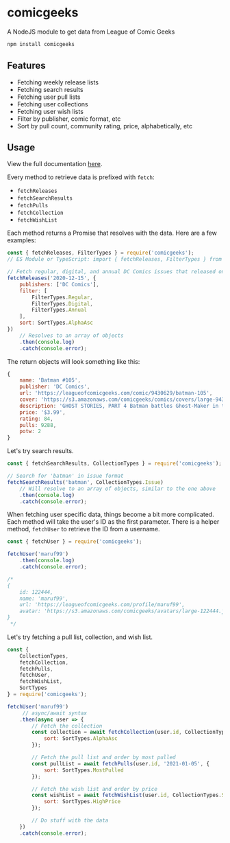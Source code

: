 # comicgeeks

A NodeJS module to get data from League of Comic Geeks

```bash
npm install comicgeeks 
```

## Features

- Fetching weekly release lists
- Fetching search results
- Fetching user pull lists
- Fetching user collections
- Fetching user wish lists
- Filter by publisher, comic format, etc
- Sort by pull count, community rating, price, alphabetically, etc

## Usage

View the full documentation [here](https://maruf99.github.io/comicgeeks/).

Every method to retrieve data is prefixed with `fetch`:

- `fetchReleases`
- `fetchSearchResults`
- `fetchPulls`
- `fetchCollection`
- `fetchWishList`

Each method returns a Promise that resolves with the data. Here are a few examples:

```js
const { fetchReleases, FilterTypes } = require('comicgeeks');
// ES Module or TypeScript: import { fetchReleases, FilterTypes } from 'comicgeeks';

// Fetch regular, digital, and annual DC Comics issues that released on 2020-12-15, and sort them alphabetically
fetchReleases('2020-12-15', {
    publishers: ['DC Comics'],
    filter: [
        FilterTypes.Regular,
        FilterTypes.Digital,
        FilterTypes.Annual
    ],
    sort: SortTypes.AlphaAsc
})
    // Resolves to an array of objects
    .then(console.log)
    .catch(console.error);
```

The return objects will look something like this:

```js
{
    name: 'Batman #105',
    publisher: 'DC Comics',
    url: 'https://leagueofcomicgeeks.com/comic/9430629/batman-105',
    cover: 'https://s3.amazonaws.com/comicgeeks/comics/covers/large-9430629.jpg?1612100060',
    description: 'GHOST STORIES, PART 4 Batman battles Ghost-Maker in the no-holds-barred, bloody conclusion of this epic tale…winner take Gotham City! And the outcome is not what you’re expecting! The future of Gotham City and the fate of...',
    price: '$3.99',
    rating: 84,
    pulls: 9288,
    potw: 2
}
```

Let's try search results.

```js
const { fetchSearchResults, CollectionTypes } = require('comicgeeks');

// Search for 'batman' in issue format
fetchSearchResults('batman', CollectionTypes.Issue)
    // Will resolve to an array of objects, similar to the one above
    .then(console.log)
    .catch(console.error);
```

When fetching user specific data, things become a bit more complicated. Each method will take the user's ID as the first parameter. There is a helper method, `fetchUser` to retrieve the ID from a username.

```js
const { fetchUser } = require('comicgeeks');

fetchUser('maruf99')
    .then(console.log)
    .catch(console.error);

/*
{
    id: 122444,
    name: 'maruf99',
    url: 'https://leagueofcomicgeeks.com/profile/maruf99',
    avatar: 'https://s3.amazonaws.com/comicgeeks/avatars/large-122444.jpg?t=1609863575'
}
 */
```

Let's try fetching a pull list, collection, and wish list.

```js
const {
    CollectionTypes,
    fetchCollection,
    fetchPulls,
    fetchUser,
    fetchWishList,
    SortTypes
} = require('comicgeeks');

fetchUser('maruf99')
     // async/await syntax
    .then(async user => {
        // Fetch the collection
        const collection = await fetchCollection(user.id, CollectionTypes.Series, {
            sort: SortTypes.AlphaAsc
        });

        // Fetch the pull list and order by most pulled
        const pullList = await fetchPulls(user.id, '2021-01-05', {
            sort: SortTypes.MostPulled
        });

        // Fetch the wish list and order by price 
        const wishList = await fetchWishList(user.id, CollectionTypes.Series, {
            sort: SortTypes.HighPrice
        });

        // Do stuff with the data
    })
    .catch(console.error);
```
